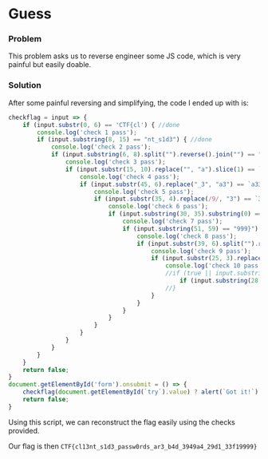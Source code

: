 # Guess

### Problem 

This problem asks us to reverse engineer some JS code, which is very painful but easily doable. 

### Solution

After some painful reversing and simplifying, the code I ended up with is: 
```js
checkflag = input => {
    if (input.substr(0, 6) == 'CTF{cl') { //done
        console.log('check 1 pass');
        if (input.substring(8, 15) == "nt_s1d3") { //done
            console.log('check 2 pass');
            if (input.substring(6, 8).split("").reverse().join("") == "31") { //done
                console.log('check 3 pass');
                if (input.substr(15, 10).replace("", "a").slice(1) == `_passw0rds`) { //done
                    console.log('check 4 pass');
                    if (input.substr(45, 6).replace("_3", "a3") == `a33f19`) { //done
                        console.log('check 5 pass');
                        if (input.substr(35, 4).replace(/9/, "3") == `349a`) { //done
                            console.log('check 6 pass');
                            if (input.substring(30, 35).substring(0) == `b4d_3`) { //done
                                console.log('check 7 pass');
                                if (input.substring(51, 59) == "999}") { //done
                                    console.log('check 8 pass');
                                    if (input.substr(39, 6).split("").reverse().join("@") == '1@d@9@2@_@4') { //done
                                        console.log('check 9 pass');
                                        if (input.substr(25, 3).replace(/_/, "_").split("").reverse().join("") == `ra_`) { //done
                                            console.log('check 10 pass');
                                            //if (true || input.substring(51, 5) == "33") {
                                                if (input.substring(28, 30) == "3_") return true; //done
                                            //}
                                        }
                                    }
                                }
                            }
                        }
                    }
                }
            }
        }
    }
    return false;
}
document.getElementById('form').onsubmit = () => {
    checkflag(document.getElementById(`try`).value) ? alert(`Got it!`) : alert(`Nope :(`);
    return false;
}
```

Using this script, we can reconstruct the flag easily using the checks provided. 


Our flag is then `CTF{cl13nt_s1d3_passw0rds_ar3_b4d_3949a4_29d1_33f19999}`